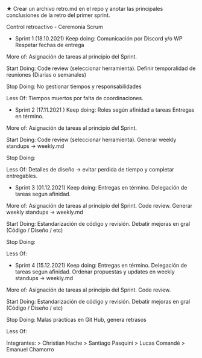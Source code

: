 ★ Crear un archivo retro.md en el repo y anotar las principales conclusiones de la retro del primer sprint.

Control retroactivo - Ceremonia Scrum

- Sprint 1 (18.10.2021)
Keep doing:
Comunicación por Discord y/o WP
Respetar fechas de entrega

More of:
Asignación de tareas al principio del Sprint.

Start Doing:
Code review (seleccionar herramienta).
Definir temporalidad de reuniones (Diarias o semanales)

Stop Doing:
No gestionar tiempos y responsabilidades

Less Of:
Tiempos muertos por falta de coordinaciones. 


- Sprint 2 (17.11.2021 )
Keep doing:
Roles según afinidad a tareas
Entregas en término.

More of:
Asignación de tareas al principio del Sprint.

Start Doing:
Code review (seleccionar herramienta).
Generar weekly standups -> weekly.md

Stop Doing:


Less Of:
Detalles de diseño -> evitar perdida de tiempo y completar entregables.


- Sprint 3 (01.12.2021)
Keep doing:
Entregas en término.
Delegación de tareas segun afinidad.

More of:
Asignación de tareas al principio del Sprint.
Code review.
Generar weekly standups -> weekly.md

Start Doing:
Estandarización de código y revisión.
Debatir mejoras en gral (Código / Diseño / etc)

Stop Doing:

Less Of:


- Sprint 4 (15.12.2021)
Keep doing:
Entregas en término.
Delegación de tareas segun afinidad.
Ordenar propuestas y updates en  weekly standups -> weekly.md  

More of:
Asignación de tareas al principio del Sprint.
Code review.

Start Doing:
Estandarización de código y revisión.
Debatir mejoras en gral (Código / Diseño / etc)

Stop Doing:
Malas prácticas en Git Hub, genera retrasos

Less Of:


Integrantes:
    > Christian Hache
    > Santiago Pasquini
    > Lucas Comandé
    > Emanuel Chamorro